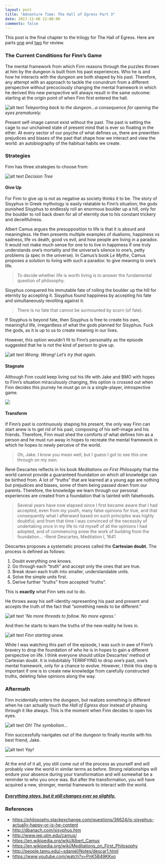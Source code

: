 ```yaml
---
layout: post
title: "Adventure Time: The Hall of Egress Part 3"
date: 2017-11-08 12:00:00
comments: false
---
```


This post is the final chapter to the trilogy for The Hall of Egress. Here are parts [one](https://matchajune.io/2017/11/01/adventure-time-the-hall-of-egress-part-1/) and [two](https://matchajune.io/2017/11/02/adventure-time-the-hall-of-egress-part-2/) for review.

### The Current Conditions for Finn’s Game

The mental framework from which Finn reasons through the puzzles thrown at him by the dungeon is built from his past experiences. Who he is and how he interacts with the dungeon are both shaped by his past. Therefore, any attempt with an approach to tackle the conundrum from a different perspective *without* precociously changing the mental framework in which he derived this new perspective will always result in the same outcome: starting at the origin point of when Finn first entered the hall.

![alt text](/assets/img/20171108/consequence.png "Teleporting back to the dungeon…a consequence for opening the eyes prematurely.")
*Teleporting back to the dungeon…a consequence for opening the eyes prematurely.*

Present self-image cannot exist without the past. The past is setting the cage to our unchained state of present mind that is ever so floating in the ether. At every sector of our psyche of what defines us, there are prewritten prejudices and biases of the past that shape how we interact and view the world: an autobiography of the habitual habits we create.

### Strategies

Finn has three strategies to choose from:

![alt text](/assets/img/20171108/strategies.png "Decision Tree")
*Decision Tree*

#### Give Up

For Finn to give up is not as negative as society thinks it to be. The story of Sisyphus in Greek mythology is easily relatable to Finn’s situation; the gods punished Sisyphus to endlessly roll an enormous boulder up a hill, only for the boulder to roll back down for all of eternity due to his constant trickery and deceitfulness.

Albert Camus argues the presupposition to life is that it is absurd and meaningless. He then presents multiple examples of dualisms, happiness vs sadness, life vs death, good vs evil, and how people are living in a paradox. It would not make much sense for one to to live in happiness if one truly understands one’s mortality and the universe’s silence to one’s, petty problems (a spec in the universe). In Camus’s book *Le Mythe*, Camus proposes a solution to living with such a paradox: to give meaning to one’s life.

> To decide whether life is worth living is to answer the fundamental question of philosophy.

Sisyphus conquered his immutable fate of rolling the boulder up the hill for eternity by accepting it. Sisyphus found happiness by accepting his fate and simultaneously revolting against it.

> There is no fate that cannot be surmounted by scorn (of fate).

If Sisyphus is beyond fate, then Sisyphus is free to create his own, meaningful life, irregardless of what the gods planned for Sisyphus. Fuck the gods, as it is up to us to create meaning in our lives.

However, this option wouldn’t fit to Finn’s personality as the episode suggested that he is not the kind of person to give up.

![alt text](/assets/img/20171108/persistence.png "Wrong. Wrong! Let’s try that again.")
*Wrong. Wrong! Let’s try that again.*

#### Stagnate

Although Finn could keep living out his life with Jake and BMO with hopes to Finn’s situation miraculously changing, this option is crossed out when Finn decides this journey he must go on is a single-player, introspective game.

![](/assets/img/20171108/bye.png)

#### Transform

If Finn’s past is continuously shaping his present, the only way Finn can start anew is to get rid of his past, composing of his self-image and his friends. Therefore, Finn must shed the comforts of what defines him as a person and he must run away in hopes to recreate the mental framework in which he hopes to newly perceive of the world.

> Oh, Jake. I know you mean well, but I guess I got to see this one through on my own.

René Descartes reflects in his book *Meditations on First Philosophy* that the world cannot provide a guaranteed foundation on which *all* knowledge can be birthed from. A lot of “truths” that are learned at a young age are nothing but prejudices and biases, some of them being passed down from our parents. Therefore, the knowledge we learn through our personal experiences are created from a foundation that is tainted with falsehoods.

> Several years have now elapsed since I first became aware that I had accepted, even from my youth, many false opinions for true, and that consequently what I afterward based on such principles was highly doubtful; and from that time I was convinced of the necessity of undertaking once in my life to rid myself of all the opinions I had adopted, and of commencing anew the work of building from the foundation… -René Descartes, Meditation I, 1641

Descartes proposes a systematic process called the **Cartesian doubt.** The process is defined as follows:

  1. Doubt everything one knows.
  2. Go through each “truth” and accept only the ones that are true.
  3. Break down each truth into smaller, understandable units.
  4. Solve the simple units first.
  5. Derive further “truths” from accepted “truths”.

This is **exactly** what Finn sets out to do.

He throws away his self-identity representing his past and present and accepts the truth of the fact that “something needs to be different.”

![alt text](/assets/img/20171108/cleanse.png "'No more threads to follow. No more egress.'")
*'No more threads to follow. No more egress.'*

And then he starts to learn the truths of the new reality he lives in.

![alt text](/assets/img/20171108/anew.png "Finn starting anew.")
*Finn starting anew.*

While I was watching this part of the episode, I was such in awe of Finn’s bravery to drop the foundation of who he is in hopes to gain a different perspective on life. I think everyone should utilize Descartes’ method of Cartesian doubt. It is indubitably TERRIFYING to drop one’s past, one’s mental framework, only for a chance to evolve. However, I think this step is important if one is to create new knowledge from carefully constructed truths, deleting false opinions along the way.

### Aftermath

Finn incidentally enters the dungeon, but realizes something is different when he can actually touch the *Hall of Egress* door instead of phasing through it like always. This is the moment when Finn decides to open his eyes.

![alt text](/assets/img/20171108/rebirth.png "Oh! The symbolism…")
*Oh! The symbolism…*

Finn successfully navigates out of the dungeon to finally reunite with his best friend, Jake.

![alt text](/assets/img/20171108/end.png "Yay!")
*Yay!*

___

At the end of it all, you still come out of the process as yourself and will probably view the world in similar terms as before. Strong relationships will endure your absence during your transformation and will somewhat be a reminder to who you once was. But after the transformation, you will have acquired a new, stronger, mental framework to interact with the world.

##### [Everything stays, but it still changes ever so slightly.](https://www.youtube.com/watch?v=Lr0UOKd1dd0)

### References

  * https://philosophy.stackexchange.com/questions/36624/is-sisyphus-actually-happy-or-is-he-content
  * http://dbanach.com/sisyphus.htm
  * http://www.iep.utm.edu/camus/
  * https://en.wikipedia.org/wiki/Albert_Camus
  * https://en.wikipedia.org/wiki/Meditations_on_First_Philosophy
  * http://people.tamu.edu/~sdaniel/Notes/descar1.html
  * https://www.youtube.com/watch?v=PnK5B49KKvo